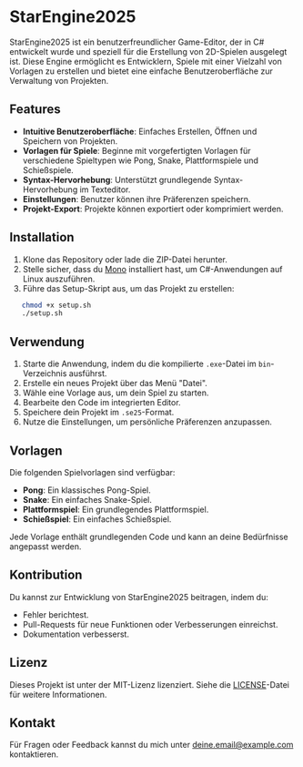 # StarEngine2025

StarEngine2025 ist ein benutzerfreundlicher Game-Editor, der in C# entwickelt wurde und speziell für die Erstellung von 2D-Spielen ausgelegt ist. Diese Engine ermöglicht es Entwicklern, Spiele mit einer Vielzahl von Vorlagen zu erstellen und bietet eine einfache Benutzeroberfläche zur Verwaltung von Projekten.

## Features

- **Intuitive Benutzeroberfläche**: Einfaches Erstellen, Öffnen und Speichern von Projekten.
- **Vorlagen für Spiele**: Beginne mit vorgefertigten Vorlagen für verschiedene Spieltypen wie Pong, Snake, Plattformspiele und Schießspiele.
- **Syntax-Hervorhebung**: Unterstützt grundlegende Syntax-Hervorhebung im Texteditor.
- **Einstellungen**: Benutzer können ihre Präferenzen speichern.
- **Projekt-Export**: Projekte können exportiert oder komprimiert werden.

## Installation

1. Klone das Repository oder lade die ZIP-Datei herunter.
2. Stelle sicher, dass du [Mono](https://www.mono-project.com/download/stable/) installiert hast, um C#-Anwendungen auf Linux auszuführen.
3. Führe das Setup-Skript aus, um das Projekt zu erstellen:

```bash
   chmod +x setup.sh
   ./setup.sh
```

## Verwendung

1. Starte die Anwendung, indem du die kompilierte `.exe`-Datei im `bin`-Verzeichnis ausführst.
2. Erstelle ein neues Projekt über das Menü "Datei".
3. Wähle eine Vorlage aus, um dein Spiel zu starten.
4. Bearbeite den Code im integrierten Editor.
5. Speichere dein Projekt im `.se25`-Format.
6. Nutze die Einstellungen, um persönliche Präferenzen anzupassen.

## Vorlagen

Die folgenden Spielvorlagen sind verfügbar:

- **Pong**: Ein klassisches Pong-Spiel.
- **Snake**: Ein einfaches Snake-Spiel.
- **Plattformspiel**: Ein grundlegendes Plattformspiel.
- **Schießspiel**: Ein einfaches Schießspiel.

Jede Vorlage enthält grundlegenden Code und kann an deine Bedürfnisse angepasst werden.

## Kontribution

Du kannst zur Entwicklung von StarEngine2025 beitragen, indem du:

- Fehler berichtest.
- Pull-Requests für neue Funktionen oder Verbesserungen einreichst.
- Dokumentation verbesserst.

## Lizenz

Dieses Projekt ist unter der MIT-Lizenz lizenziert. Siehe die [LICENSE](LICENSE)-Datei für weitere Informationen.

## Kontakt

Für Fragen oder Feedback kannst du mich unter [deine.email@example.com](mailto:starcrusher2025@gmail.com) kontaktieren.

